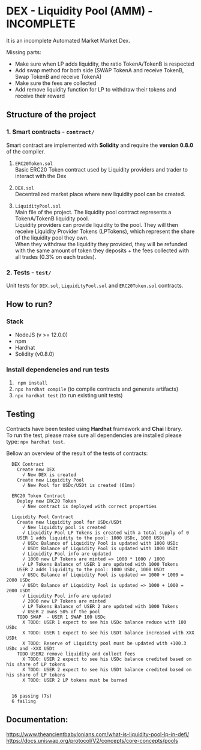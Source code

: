 # DEX - Liquidity Pool (AMM) - INCOMPLETE

It is an incomplete Automated Market Market Dex. 

Missing parts:
* Make sure when LP adds liquidity, the ratio TokenA/TokenB is respected
* Add swap method for both side (SWAP TokenA and receive TokenB, Swap TokenB and receive TokenA)
* Make sure the fees are collected
* Add remove liquidity function for LP to withdraw their tokens and receive their reward

## Structure of the project
### 1. Smart contracts - `contract/` 
Smart contract are implemented with **Solidity** and require the **version 0.8.0** of the compiler. 
1. `ERC20Token.sol`   
Basic ERC20 Token contract used by Liquidity providers and trader to interact with the Dex

2. `DEX.sol`  
Decentralized market place where new liquidity pool can be created.  

3. `LiquidityPool.sol`  
Main file of the project. The liquidity pool contract represents a TokenA/TokenB liquidity pool.  
Liquidity providers can provide liquidity to the pool. They will then receive Liquidity Provider Tokens (LPTokens), which represent the share of the liquidity pool they own.   
When they withdraw the liquidity they provided, they will  be refunded with the same amount of token they deposits + the fees collected with all trades (0.3% on each trades).  
### 2. Tests - `test/`
Unit tests for `DEX.sol`, `LiquidityPool.sol` and `ERC20Token.sol` contracts. 

## How to run?
### Stack
* NodeJS (v >= 12.0.0)
* npm 
* Hardhat 
* Solidity (v0.8.0)

### Install dependencies and run tests
1. ` npm install`
2. `npx hardhat compile` (to compile contracts and generate artifacts)
3. `npx hardhat test` (to run existing unit tests)  

## Testing

Contracts have been tested using **Hardhat** framework and **Chai** library.   
To run the test, please make sure all dependencies are installed please type: `npx hardhat test`.

Bellow an overview of the result of the tests of contracts:

```
  DEX Contract
    Create new DEX
      √ New DEX is created
    Create new Liquidity Pool
      √ New Pool for USDc/USDt is created (61ms)

  ERC20 Token Contract
    Deploy new ERC20 Token
      √ New contract is deployed with correct properties

  Liquidity Pool Contract
    Create new liquidity pool for USDc/USDt
      √ New liquidity pool is created
      √ Liquidity Pool LP Tokens is created with a total supply of 0
    USER 1 adds liquidity to the pool: 1000 USDc, 1000 USDt
      √ USDc Balance of Liquidity Pool is updated with 1000 USDc
      √ USDt Balance of Liquidity Pool is updated with 1000 USDt
      √ Liquidity Pool info are updated
      √ 1000 new LP Tokens are minted => 1000 * 1000 / 1000
      √ LP Tokens Balance of USER 1 are updated with 1000 Tokens
    USER 2 adds liquidity to the pool: 1000 USDc, 1000 USDt
      √ USDc Balance of Liquidity Pool is updated => 1000 + 1000 = 2000 USDc
      √ USDt Balance of Liquidity Pool is updated => 1000 + 1000 = 2000 USDt
      √ Liquidity Pool info are updated
      √ 2000 new LP Tokens are minted
      √ LP Tokens Balance of USER 2 are updated with 1000 Tokens
      √ USER 2 owns 50% of the pool
    TODO SWAP  - USER 1 SWAP 100 USDc 
      X TODO: USER 1 expect to see his USDc balance reduce with 100 USDc
      X TODO: USER 1 expect to see his USDt balance increased with XXX USDt
      X TODO: Reserve of Liquidity pool must be updated with +100.3 USDc and -XXX USDt
    TODO USER2 remove liquidity and collect fees
      X TODO: USER 2 expect to see his USDc balance credited based on his share of LP tokens
      X TODO: USER 2 expect to see his USDt balance credited based on his share of LP tokens
      X TODO: USER 2 LP tokens must be burned


  16 passing (7s)
  6 failing
```

## Documentation:
https://www.theancientbabylonians.com/what-is-liquidity-pool-lp-in-defi/  
https://docs.uniswap.org/protocol/V2/concepts/core-concepts/pools  

